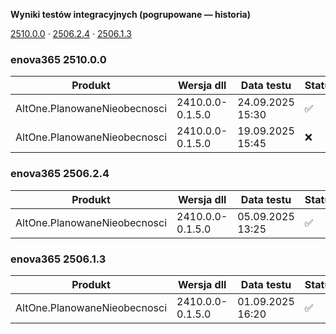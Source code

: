 **Wyniki testów integracyjnych (pogrupowane — historia)**

[2510.0.0](#enova365-251000) · [2506.2.4](#enova365-250624) · [2506.1.3](#enova365-250613)

### enova365 2510.0.0

| Produkt                      | Wersja dll       | Data testu       | Status |
|------------------------------|------------------|------------------|--------|
| AltOne.PlanowaneNieobecnosci | 2410.0.0-0.1.5.0 | 24.09.2025 15:30 | ✅      |
| AltOne.PlanowaneNieobecnosci | 2410.0.0-0.1.5.0 | 19.09.2025 15:45 | ❌      |

### enova365 2506.2.4

| Produkt                      | Wersja dll       | Data testu       | Status |
|------------------------------|------------------|------------------|--------|
| AltOne.PlanowaneNieobecnosci | 2410.0.0-0.1.5.0 | 05.09.2025 13:25 | ✅      |

### enova365 2506.1.3

| Produkt                      | Wersja dll       | Data testu       | Status |
|------------------------------|------------------|------------------|--------|
| AltOne.PlanowaneNieobecnosci | 2410.0.0-0.1.5.0 | 01.09.2025 16:20 | ✅      |

